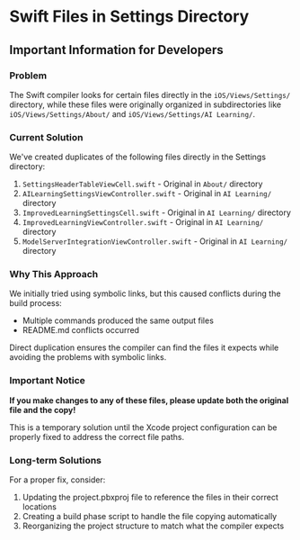 # Swift Files in Settings Directory

## Important Information for Developers

### Problem
The Swift compiler looks for certain files directly in the `iOS/Views/Settings/` directory, while these files were originally organized in subdirectories like `iOS/Views/Settings/About/` and `iOS/Views/Settings/AI Learning/`.

### Current Solution
We've created duplicates of the following files directly in the Settings directory:

1. `SettingsHeaderTableViewCell.swift` - Original in `About/` directory
2. `AILearningSettingsViewController.swift` - Original in `AI Learning/` directory
3. `ImprovedLearningSettingsCell.swift` - Original in `AI Learning/` directory
4. `ImprovedLearningViewController.swift` - Original in `AI Learning/` directory
5. `ModelServerIntegrationViewController.swift` - Original in `AI Learning/` directory

### Why This Approach
We initially tried using symbolic links, but this caused conflicts during the build process:
- Multiple commands produced the same output files
- README.md conflicts occurred

Direct duplication ensures the compiler can find the files it expects while avoiding the problems with symbolic links.

### Important Notice
**If you make changes to any of these files, please update both the original file and the copy!**

This is a temporary solution until the Xcode project configuration can be properly fixed to address the correct file paths.

### Long-term Solutions
For a proper fix, consider:
1. Updating the project.pbxproj file to reference the files in their correct locations
2. Creating a build phase script to handle the file copying automatically
3. Reorganizing the project structure to match what the compiler expects
